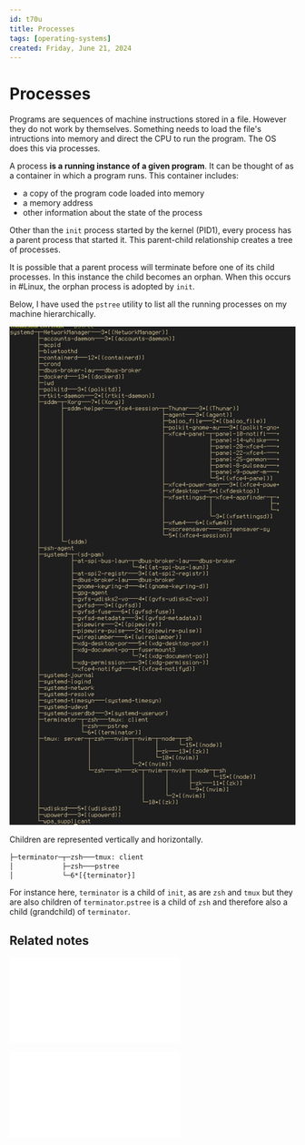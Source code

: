 ```yaml
---
id: t70u
title: Processes
tags: [operating-systems]
created: Friday, June 21, 2024
---
```


# Processes

Programs are sequences of machine instructions stored in a file. However they do
not work by themselves. Something needs to load the file's intructions into
memory and direct the CPU to run the program. The OS does this via processes.

A process **is a running instance of a given program**. It can be thought of as
a container in which a program runs. This container includes:

- a copy of the program code loaded into memory
- a memory address
- other information about the state of the process

Other than the `init` process started by the kernel (PID1), every process has a
parent process that started it. This parent-child relationship creates a tree of
processes.

It is possible that a parent process will terminate before one of its child
processes. In this instance the child becomes an orphan. When this occurs in
#Linux, the orphan process is adopted by `init`.

Below, I have used the `pstree` utility to list all the running processes on my
machine hierarchically.

![diagram of `pstree` output](../img/ps-tree.png)

Children are represented vertically and horizontally.

```
├─terminator─┬─zsh───tmux: client
│            ├─zsh───pstree
│            └─6*[{terminator}]

```

For instance here, `terminator` is a child of `init`, as are `zsh` and `tmux`
but they are also children of `terminator`.`pstree` is a child of `zsh` and
therefore also a child (grandchild) of `terminator`.

## Related notes

![systemd](./systemd.md)

![ps](./ps.md)
